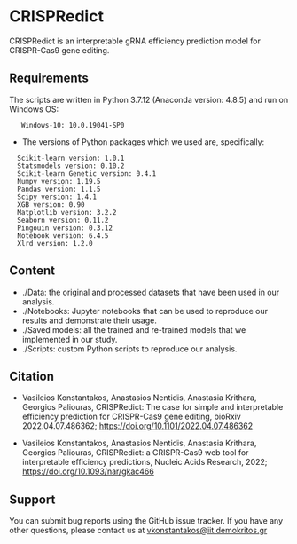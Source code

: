 # CRISPRedict
CRISPRedict is an interpretable gRNA efficiency prediction model for CRISPR-Cas9 gene editing.

## Requirements
The scripts are written in Python 3.7.12 (Anaconda version: 4.8.5) and run on Windows OS:
```
   Windows-10: 10.0.19041-SP0
```
- The versions of Python packages which we used are, specifically:
```
  Scikit-learn version: 1.0.1
  Statsmodels version: 0.10.2
  Scikit-learn Genetic version: 0.4.1
  Numpy version: 1.19.5
  Pandas version: 1.1.5
  Scipy version: 1.4.1
  XGB version: 0.90
  Matplotlib version: 3.2.2
  Seaborn version: 0.11.2
  Pingouin version: 0.3.12
  Notebook version: 6.4.5
  Xlrd version: 1.2.0
```

## Content
- ./Data: the original and processed datasets that have been used in our analysis.
- ./Notebooks: Jupyter notebooks that can be used to reproduce our results and demonstrate their usage.
- ./Saved models: all the trained and re-trained models that we implemented in our study.
- ./Scripts: custom Python scripts to reproduce our analysis.

## Citation
- Vasileios Konstantakos, Anastasios Nentidis, Anastasia Krithara, Georgios Paliouras, CRISPRedict: The case for simple and interpretable efficiency prediction for CRISPR-Cas9 gene editing, bioRxiv 2022.04.07.486362; https://doi.org/10.1101/2022.04.07.486362

- Vasileios Konstantakos, Anastasios Nentidis, Anastasia Krithara, Georgios Paliouras, CRISPRedict: a CRISPR-Cas9 web tool for interpretable efficiency predictions, Nucleic Acids Research, 2022; https://doi.org/10.1093/nar/gkac466

## Support
You can submit bug reports using the GitHub issue tracker. If you have any other questions, please contact us at vkonstantakos@iit.demokritos.gr
